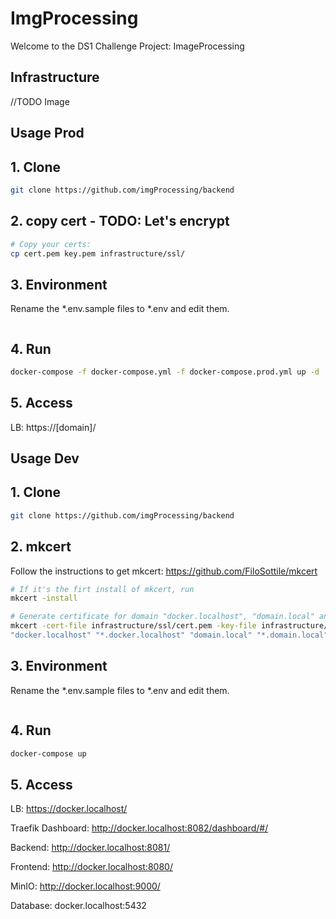 # ImgProcessing
Welcome to the DS1 Challenge Project: ImageProcessing

## Infrastructure

//TODO Image

## Usage Prod
## 1. Clone
```bash
git clone https://github.com/imgProcessing/backend
```
## 2. copy cert - TODO: Let's encrypt
```bash
# Copy your certs:
cp cert.pem key.pem infrastructure/ssl/
```
## 3. Environment
Rename the *.env.sample files to *.env and edit them.
```bash

```
## 4. Run
```bash
docker-compose -f docker-compose.yml -f docker-compose.prod.yml up -d
```
## 5. Access

LB: https://[domain]/

## Usage Dev

## 1. Clone
```bash
git clone https://github.com/imgProcessing/backend
```
## 2. mkcert
Follow the instructions to get mkcert: https://github.com/FiloSottile/mkcert
```bash
# If it's the firt install of mkcert, run
mkcert -install

# Generate certificate for domain "docker.localhost", "domain.local" and their sub-domains
mkcert -cert-file infrastructure/ssl/cert.pem -key-file infrastructure/ssl/key.pem \
"docker.localhost" "*.docker.localhost" "domain.local" "*.domain.local"
```
## 3. Environment
Rename the *.env.sample files to *.env and edit them.
```bash

```
## 4. Run
```bash
docker-compose up
```

## 5. Access

LB: https://docker.localhost/

Traefik Dashboard: http://docker.localhost:8082/dashboard/#/

Backend: http://docker.localhost:8081/

Frontend: http://docker.localhost:8080/

MinIO: http://docker.localhost:9000/

Database: docker.localhost:5432
